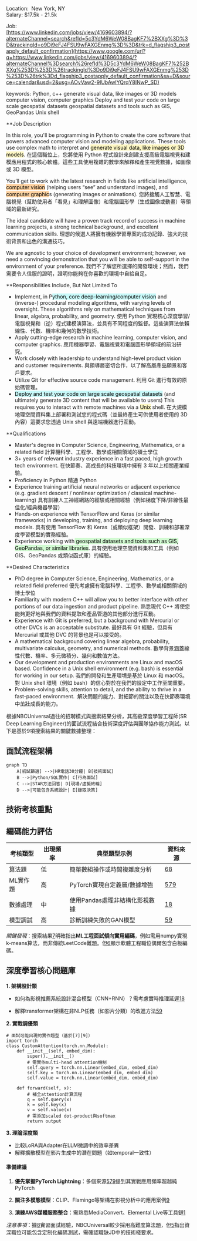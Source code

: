 
Location:  New York, NY  
Salary: $17.5k - 21.5k

Job:   
[https://www.linkedin.com/jobs/view/4169603894/?alternateChannel=search&refId=5c3YdM6WeW08BagKF7%2BXXg%3D%3D&trackingId=o9Di9eFJ4FSU9wFAXGEnmg%3D%3D&trk=d_flagship3_postapply_default_confirmation](https://www.google.com/url?q=https://www.linkedin.com/jobs/view/4169603894/?alternateChannel%3Dsearch%26refId%3D5c3YdM6WeW08BagKF7%252BXXg%253D%253D%26trackingId%3Do9Di9eFJ4FSU9wFAXGEnmg%253D%253D%26trk%3Dd_flagship3_postapply_default_confirmation&sa=D&source=calendar&usd=2&usg=AOvVaw2-9lUbAwlYQrqY8INwP_SD)

keywords:
Python, c++
generate visual data, like images or 3D models
computer vision, computer graphics
Deploy and test your code on large scale geospatial datasets
geospatial datasets and tools such as GIS, GeoPandas
Unix shell

**Job Description  
  
In this role, you'll be programming in Python to create the core software that powers advanced computer vision and modeling applications. These tools use complex math to interpret and <mark style="background: #FFF3A3A6;">generate visual data, like images or 3D models</mark>. 在這個職位上，您將使用 Python 程式設計來創建支援高級電腦視覺和建模應用程式的核心軟體。這些工具使用複雜的數學來解釋和產生視覺數據，如圖像或 3D 模型。  
  
You’ll get to work with the latest research in fields like artificial intelligence, <mark style="background: #FFB86CA6;">computer vision</mark> (helping users “see” and understand images), and<mark style="background: #FFB86CA6;"> computer graphic</mark>s (generating images or animations). 您將接觸人工智慧、電腦視覺（幫助使用者「看見」和理解圖像）和電腦圖形學（生成圖像或動畫）等領域的最新研究。  
  
The ideal candidate will have a proven track record of success in machine learning projects, a strong technical background, and excellent communication skills. 理想的候選人將擁有機器學習專案的成功記錄、強大的技術背景和出色的溝通技巧。  
  
We are agnostic to your choice of development environment; however, we need a convincing demonstration that you will be able to self-support in the environment of your preference. 我們不了解您所選擇的開發環境；然而，我們需要令人信服的證明，證明你能夠在你喜歡的環境中自給自足。  
  
**Responsibilities Include, But Not Limited To  
  
- Implement, in P<mark style="background: #ABF7F7A6;">ython, core deep-learning/computer vision</mark> and (inverse-) procedural modeling algorithms, with varying levels of oversight. These algorithms rely on mathematical techniques from linear, algebra, probability, and geometry. 使用 Python 實現核心深度學習/電腦視覺和（逆）程式建模演算法，並具有不同程度的監督。這些演算法依賴線性、代數、機率和幾何的數學技術。
- Apply cutting-edge research in machine learning, computer vision, and computer graphics. 應用機器學習、電腦視覺和電腦圖形學領域的前沿研究。
- Work closely with leadership to understand high-level product vision and customer requirements. 與領導層密切合作，以了解高層產品願景和客戶要求。
- Utilize Git for effective source code management. 利用 Git 進行有效的原始碼管理。
- <mark style="background: #ABF7F7A6;">Deploy and test your code on large scale geospatial datasets</mark> (and ultimately generate 3D content that will be available to users) This requires you to interact with remote machines via a <mark style="background: #FFF3A3A6;">Unix</mark> shell. 在大規模地理空間資料集上部署和測試您的程式碼（並最終產生可供使用者使用的 3D 內容）這要求您透過 Unix shell 與遠端機器進行互動。  

**Qualifications  

- Master's degree in Computer Science, Engineering, Mathematics, or a related field 計算機科學、工程學、數學或相關領域的碩士學位
- 3+ years of relevant industry experience in a fast paced, high growth tech environment. 在快節奏、高成長的科技環境中擁有 3 年以上相關產業經驗。
- Proficiency in Python 精通 Python
- Experience training artificial neural networks or adjacent experience (e.g. gradient descent / nonlinear optimization / classical machine-learning) 具有訓練人工神經網路的經驗或相關經驗（例如梯度下降/非線性最佳化/經典機器學習）
- Hands-on experience with TensorFlow and Keras (or similar frameworks) in developing, training, and deploying deep learning models. 具有使用 TensorFlow 和 Keras（或類似框架）開發、訓練和部署深度學習模型的實務經驗。
- Experience working with<mark style="background: #BBFABBA6;"> geospatial datasets and tools such as GIS, GeoPandas, or similar libraries</mark>. 具有使用地理空間資料集和工具（例如 GIS、GeoPandas 或類似函式庫）的經驗。  

**Desired Characteristics  
  
- PhD degree in Computer Science, Engineering, Mathematics, or a related field preferred 優先考慮擁有電腦科學、工程學、數學或相關領域的博士學位
- Familiarity with modern C++ will allow you to better interface with other portions of our data ingestion and product pipeline. 熟悉現代 C++ 將使您能夠更好地與我們的資料提取和產品管道的其他部分進行互動。
- Experience with Git is preferred, but a background with Mercurial or other DVCs is an acceptable substitute. 最好具有 Git 經驗，但具有 Mercurial 或其他 DVC 的背景也是可以接受的。
- A mathematical background covering linear algebra, probability, multivariate calculus, geometry, and numerical methods. 數學背景涵蓋線性代數、機率、多元微積分、幾何和數值方法。
- Our development and production environments are Linux and macOS based. Confidence in a Unix shell environment (e.g. bash) is essential for working in our setup. 我們的開發和生產環境是基於 Linux 和 macOS。對 Unix shell 環境（例如 bash）的信心對於在我們的設定中工作至關重要。
- Problem-solving skills, attention to detail, and the ability to thrive in a fast-paced environment.  解決問題的能力、對細節的關注以及在快節奏環境中茁壯成長的能力。


根據NBCUniversal過往的招聘模式與搜索結果分析，其高級深度學習工程師(SR Deep Learning Engineer)的面試流程結合技術深度評估與團隊協作能力測試。以下是基於9項搜索結果的關鍵數據整理：

## **面試流程架構**

```
graph TD
    A[初試篩選] -->|HR電話30分鐘| B[技術面試]
    B -->|Python/SQL實作| C[行為面試]
    C -->|STAR方法回答| D[現場/虛擬終輪]
    D -->|可能包含系統設計| E[錄取決策]

```

## **技術考核重點**

## **編碼能力評估**

|考核類型|出現頻率|典型題型示例|資料來源|
|---|---|---|---|
|算法題|低|簡單數組操作或時間複雜度分析|[6](https://www.interviewquery.com/interview-guides/nbcuniversal-software-engineer)[8](https://mlengineer.io/how-i-got-ds-internship-at-nvidia-and-nbc-e199f7eef4)|
|ML實作題|高|PyTorch實現自定義層/數據增強|[5](https://www.reddit.com/r/ExperiencedDevs/comments/1c7kwl6/anyone_know_what_senior_machine_learning_engineer/)[7](https://www.reddit.com/r/MachineLearning/comments/1958jbm/d_good_ml_eng_question_banks_for_interviews/)[9](https://www.usebraintrust.com/hire/interview-questions/deep-learning-engineers)|
|數據處理|中|使用Pandas處理非結構化影視數據|[1](https://www.interviewquery.com/interview-guides/nbcuniversal-data-engineer)[8](https://mlengineer.io/how-i-got-ds-internship-at-nvidia-and-nbc-e199f7eef4)|
|模型調試|高|診斷訓練失敗的GAN模型|[5](https://www.reddit.com/r/ExperiencedDevs/comments/1c7kwl6/anyone_know_what_senior_machine_learning_engineer/)[9](https://www.usebraintrust.com/hire/interview-questions/deep-learning-engineers)|

_關鍵發現_：搜索結果[7](https://www.reddit.com/r/MachineLearning/comments/1958jbm/d_good_ml_eng_question_banks_for_interviews/)明確指出**ML工程面試傾向實用編碼**，例如需用numpy實現k-means算法，而非傳統LeetCode難題。但[6](https://www.interviewquery.com/interview-guides/nbcuniversal-software-engineer)顯示軟體工程職位偶爾包含白板編碼。

## **深度學習核心問題庫**

**1. 架構設計類**

- 如何為影視推薦系統設計混合模型（CNN+RNN）？需考慮實時推理延遲[1](https://www.interviewquery.com/interview-guides/nbcuniversal-data-engineer)[8](https://mlengineer.io/how-i-got-ds-internship-at-nvidia-and-nbc-e199f7eef4)
    
- 解釋transformer架構在非NLP任務（如影片分類）的改進方法[5](https://www.reddit.com/r/ExperiencedDevs/comments/1c7kwl6/anyone_know_what_senior_machine_learning_engineer/)[9](https://www.usebraintrust.com/hire/interview-questions/deep-learning-engineers)
    

**2. 實戰調優類**
```
# 面試可能出現的實作題型（基於[7][9]）
import torch
class CustomAttention(torch.nn.Module):
    def __init__(self, embed_dim):
        super().__init__()
        # 需實作multi-head attention機制
        self.query = torch.nn.Linear(embed_dim, embed_dim)
        self.key = torch.nn.Linear(embed_dim, embed_dim)
        self.value = torch.nn.Linear(embed_dim, embed_dim)
        
    def forward(self, x):
        # 補全attention計算流程
        q = self.query(x)
        k = self.key(x)
        v = self.value(x)
        # 需添加scaled dot-product與softmax
        return output

```

**3. 理論深度類**
- 比較LoRA與Adapter在LLM微調中的效率差異
- 解釋擴散模型在影片生成中的潛在問題（如temporal一致性）

#### 準備建議

1. **優先掌握PyTorch Lightning**：多個來源[5](https://www.reddit.com/r/ExperiencedDevs/comments/1c7kwl6/anyone_know_what_senior_machine_learning_engineer/)[7](https://www.reddit.com/r/MachineLearning/comments/1958jbm/d_good_ml_eng_question_banks_for_interviews/)[9](https://www.usebraintrust.com/hire/interview-questions/deep-learning-engineers)提到其實戰應用頻率超越純PyTorch
    
2. **關注多模態模型**：CLIP、Flamingo等架構在影視分析中的應用案例[9](https://www.usebraintrust.com/hire/interview-questions/deep-learning-engineers)
    
3. **演練AWS媒體服務整合**：需熟悉MediaConvert、Elemental Live等工具鏈[1](https://www.interviewquery.com/interview-guides/nbcuniversal-data-engineer)
    

_注意事項_：據[8](https://mlengineer.io/how-i-got-ds-internship-at-nvidia-and-nbc-e199f7eef4)實習面試經驗，NBCUniversal較少採用高難度算法題，但[5](https://www.reddit.com/r/ExperiencedDevs/comments/1c7kwl6/anyone_know_what_senior_machine_learning_engineer/)指出資深職位可能包含定制化編碼測試，需確認職缺JD中的技術棧要求。